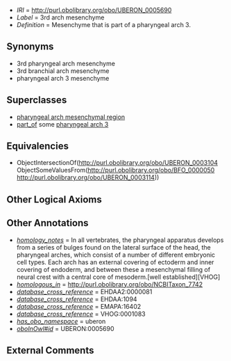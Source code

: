  * *IRI* = http://purl.obolibrary.org/obo/UBERON_0005690
 * *Label* = 3rd arch mesenchyme
 * *Definition* = Mesenchyme that is part of a pharyngeal arch 3.

## Synonyms

 * 3rd pharyngeal arch mesenchyme
 * 3rd branchial arch mesenchyme
 * pharyngeal arch 3 mesenchyme

## Superclasses

 * [pharyngeal arch mesenchymal region](../../UBERON/94/UBERON_0009494.md)
 * [part_of](../../BFO/50/BFO_0000050.md) some [pharyngeal arch 3](../../UBERON/14/UBERON_0003114.md)

## Equivalencies

 * ObjectIntersectionOf(<http://purl.obolibrary.org/obo/UBERON_0003104> ObjectSomeValuesFrom(<http://purl.obolibrary.org/obo/BFO_0000050> <http://purl.obolibrary.org/obo/UBERON_0003114>))

## Other Logical Axioms


## Other Annotations

 * *[homology_notes](../../UBPROP/03/UBPROP_0000003.md)* = In all vertebrates, the pharyngeal apparatus develops from a series of bulges found on the lateral surface of the head, the pharyngeal arches, which consist of a number of different embryonic cell types. Each arch has an external covering of ectoderm and inner covering of endoderm, and between these a mesenchymal filling of neural crest with a central core of mesoderm.[well established][VHOG]
 * *[homologous_in](../../core#homologous/in/core#homologous_in.md)* = http://purl.obolibrary.org/obo/NCBITaxon_7742
 * *[database_cross_reference](../../ef/oboInOwl#hasDbXref.md)* = EHDAA2:0000081
 * *[database_cross_reference](../../ef/oboInOwl#hasDbXref.md)* = EHDAA:1094
 * *[database_cross_reference](../../ef/oboInOwl#hasDbXref.md)* = EMAPA:16402
 * *[database_cross_reference](../../ef/oboInOwl#hasDbXref.md)* = VHOG:0001083
 * *[has_obo_namespace](../../ce/oboInOwl#hasOBONamespace.md)* = uberon
 * *[oboInOwl#id](../../id/oboInOwl#id.md)* = UBERON:0005690

## External Comments

